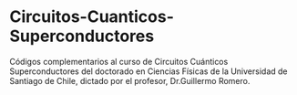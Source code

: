 # Circuitos-Cuanticos-Superconductores
Códigos complementarios al curso de Circuitos Cuánticos Superconductores del doctorado en Ciencias Físicas de la Universidad de Santiago de Chile, dictado por el profesor, Dr.Guillermo Romero.
